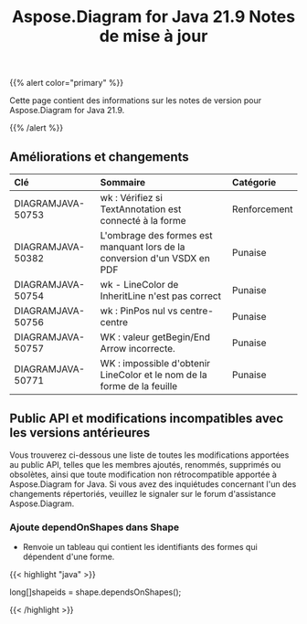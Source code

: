 ﻿---
title: Aspose.Diagram for Java 21.9 Notes de mise à jour
type: docs
weight: 4
url: /fr/java/aspose-diagram-for-java-21-9-release-notes/
---
{{% alert color="primary" %}}

Cette page contient des informations sur les notes de version pour Aspose.Diagram for Java 21.9.

{{% /alert %}}
## **Améliorations et changements**  ##

|**Clé**|**Sommaire**|**Catégorie**|
|:- |:- |:- |
|DIAGRAMJAVA-50753|wk : Vérifiez si TextAnnotation est connecté à la forme|Renforcement|
|DIAGRAMJAVA-50382|L'ombrage des formes est manquant lors de la conversion d'un VSDX en PDF|Punaise|
|DIAGRAMJAVA-50754|wk - LineColor de InheritLine n'est pas correct|Punaise|
|DIAGRAMJAVA-50756|wk : PinPos nul vs centre-centre|Punaise|
|DIAGRAMJAVA-50757|WK : valeur getBegin/End Arrow incorrecte.|Punaise|
|DIAGRAMJAVA-50771|WK : impossible d'obtenir LineColor et le nom de la forme de la feuille|Punaise|
## **Public API et modifications incompatibles avec les versions antérieures**
Vous trouverez ci-dessous une liste de toutes les modifications apportées au public API, telles que les membres ajoutés, renommés, supprimés ou obsolètes, ainsi que toute modification non rétrocompatible apportée à Aspose.Diagram for Java. Si vous avez des inquiétudes concernant l'un des changements répertoriés, veuillez le signaler sur le forum d'assistance Aspose.Diagram.

### **Ajoute dependOnShapes dans Shape**
- Renvoie un tableau qui contient les identifiants des formes qui dépendent d'une forme.



{{< highlight "java" >}}

long[]shapeids = shape.dependsOnShapes();

{{< /highlight >}}

